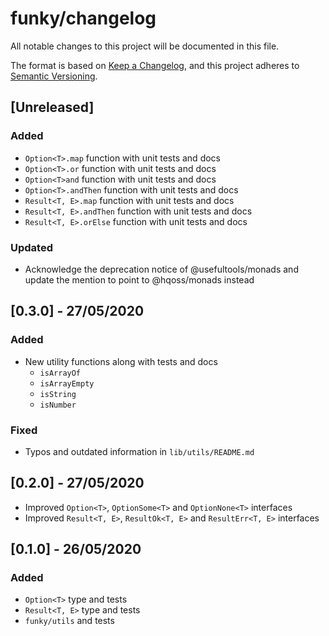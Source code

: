 # funky/changelog

All notable changes to this project will be documented in this file.

The format is based on [Keep a Changelog](https://keepachangelog.com/en/1.0.0/),
and this project adheres to [Semantic Versioning](https://semver.org/spec/v2.0.0.html).

## [Unreleased]

### Added

- `Option<T>.map` function with unit tests and docs
- `Option<T>.or` function with unit tests and docs
- `Option<T>and` function with unit tests and docs
- `Option<T>.andThen` function with unit tests and docs
- `Result<T, E>.map` function with unit tests and docs
- `Result<T, E>.andThen` function with unit tests and docs
- `Result<T, E>.orElse` function with unit tests and docs

### Updated

- Acknowledge the deprecation notice of @usefultools/monads and update the
mention to point to @hqoss/monads instead

## [0.3.0] - 27/05/2020

### Added

- New utility functions along with tests and docs
  - `isArrayOf`
  - `isArrayEmpty`
  - `isString`
  - `isNumber`
  
### Fixed

- Typos and outdated information in `lib/utils/README.md`

## [0.2.0] - 27/05/2020

- Improved `Option<T>`, `OptionSome<T>` and `OptionNone<T>` interfaces
- Improved `Result<T, E>`, `ResultOk<T, E>` and `ResultErr<T, E>` interfaces

## [0.1.0] - 26/05/2020

### Added

- `Option<T>` type and tests
- `Result<T, E>` type and tests
- `funky/utils` and tests
